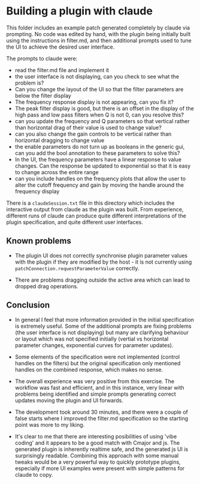 # Building a plugin with claude

This folder includes an example patch generated completely by claude via prompting. No code was edited by hand, with the plugin being initially built using the instructions in filter.md, and then additional prompts used to tune the UI to achieve the desired user interface.

The prompts to claude were:

* read the filter.md file and implement it
* the user interface is not displaying, can you check to see what the problem is?
* Can you change the layout of the UI so that the filter parameters are below the filter display
* The frequency response display is not appearing, can you fix it?
* The peak filter display is good, but there is an offset in the display of the high pass and low pass filters when Q is not 0, can you resolve this?
* can you update the frequency and Q parameters so that vertical rather than horizontal drag of their value is used to change value?
* can you also change the gain controls to be vertical rather than horizontal dragging to change value
* the enable parameters do not turn up as booleans in the generic gui, can you add the bool annotation to these parameters to solve this?
* In the UI, the frequency parameters have a linear response to value changes. Can the response be updated to exponential so that it is easy to change across the entire range
* can you include handles on the frequency plots that allow the user to alter the cutoff frequency and gain by moving the handle around the frequency display

There is a `claudeSession.txt` file in this directory which includes the interactive output from claude as the plugin was built. From experience, different runs of claude can produce quite different interpretations of the plugin specification, and quite different user interfaces.

## Known problems

* The plugin UI does not correctly synchronise plugin parameter values with the plugin if they are modified by the host - it is not currently using `patchConnection.requestParameterValue` correctly.

* There are problems dragging outside the active area which can lead to dropped drag operations.

## Conclusion

* In general I feel that more information provided in the initial specification is extremely useful. Some of the additional prompts are fixing problems (the user interface is not displaying) but many are clarifying behaviour or layout which was not specified initially (vertial vs horizontal parameter changes, exponential curves for parameter updates).

* Some elements of the specification were not implemented (control handles on the filters) but the original specification only mentioned handles on the combined response, which makes no sense.

* The overall experience was very positive from this exercise. The workflow was fast and efficient, and in this instance, very linear with problems being identified and simple prompts generating correct updates moving the plugin and UI forwards.

* The development took around 30 minutes, and there were a couple of false starts where I improved the filter.md specification so the starting point was more to my liking.

* It's clear to me that there are interesting posibilities of using 'vibe coding' and it appears to be a good match with Cmajor and js. The generated plugin is inherently realtime safe, and the generated js UI is surprisingly readable. Combining this approach with some manual tweaks would be a very powerful way to quickly prototype plugins, especially if more UI examples were present with simple patterns for claude to copy.
